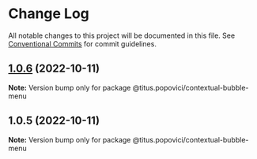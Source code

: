 # Change Log

All notable changes to this project will be documented in this file.
See [Conventional Commits](https://conventionalcommits.org) for commit guidelines.

## [1.0.6](https://github.com/popovicititus/btktp-extsns/compare/v1.0.5...v1.0.6) (2022-10-11)

**Note:** Version bump only for package @titus.popovici/contextual-bubble-menu





## 1.0.5 (2022-10-11)

**Note:** Version bump only for package @titus.popovici/contextual-bubble-menu
